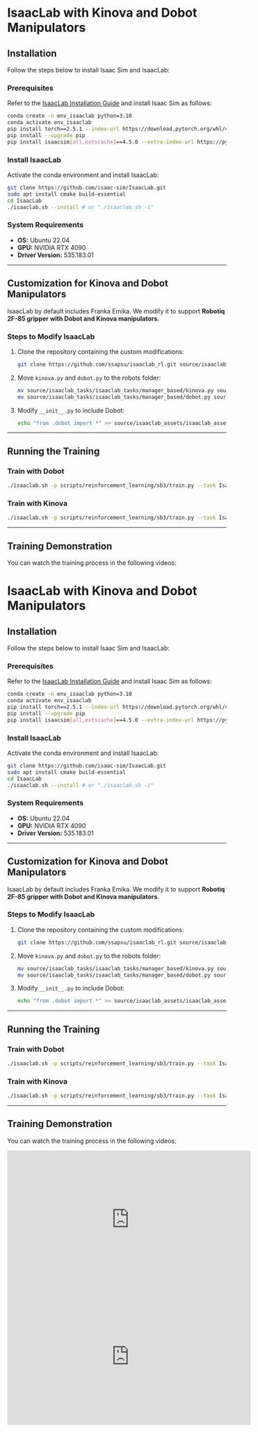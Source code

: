 # IsaacLab with Kinova and Dobot Manipulators

## Installation

Follow the steps below to install Isaac Sim and IsaacLab:

### Prerequisites
Refer to the [IsaacLab Installation Guide](https://isaac-sim.github.io/IsaacLab/main/source/setup/installation/pip_installation.html) and install Isaac Sim as follows:

```sh
conda create -n env_isaaclab python=3.10
conda activate env_isaaclab
pip install torch==2.5.1 --index-url https://download.pytorch.org/whl/cu121
pip install --upgrade pip
pip install isaacsim[all,extscache]==4.5.0 --extra-index-url https://pypi.nvidia.com
```

### Install IsaacLab
Activate the conda environment and install IsaacLab:

```sh
git clone https://github.com/isaac-sim/IsaacLab.git
sudo apt install cmake build-essential
cd IsaacLab
./isaaclab.sh --install # or "./isaaclab.sh -i"
```

### System Requirements
- **OS:** Ubuntu 22.04
- **GPU:** NVIDIA RTX 4090
- **Driver Version:** 535.183.01

---

## Customization for Kinova and Dobot Manipulators
IsaacLab by default includes Franka Emika. We modify it to support **Robotiq 2F-85 gripper with Dobot and Kinova manipulators**.

### Steps to Modify IsaacLab

1. Clone the repository containing the custom modifications:
   ```sh
   git clone https://github.com/ssapsu/isaaclab_rl.git source/isaaclab_tasks/isaaclab_tasks/manager_based
   ```
2. Move `kinova.py` and `dobot.py` to the robots folder:
   ```sh
   mv source/isaaclab_tasks/isaaclab_tasks/manager_based/kinova.py source/isaaclab_assets/isaaclab_assets/robots/
   mv source/isaaclab_tasks/isaaclab_tasks/manager_based/dobot.py source/isaaclab_assets/isaaclab_assets/robots/
   ```
3. Modify `__init__.py` to include Dobot:
   ```sh
   echo "from .dobot import *" >> source/isaaclab_assets/isaaclab_assets/robots/__init__.py
   ```

---

## Running the Training

### Train with Dobot
```sh
./isaaclab.sh -p scripts/reinforcement_learning/sb3/train.py --task Isaac-Lift-Cube-Dobot-v0 --num_envs 512
```

### Train with Kinova
```sh
./isaaclab.sh -p scripts/reinforcement_learning/sb3/train.py --task Isaac-Lift-Cube-Kinova-v0 --num_envs 512
```

---

## Training Demonstration
You can watch the training process in the following videos:

# IsaacLab with Kinova and Dobot Manipulators

## Installation

Follow the steps below to install Isaac Sim and IsaacLab:

### Prerequisites
Refer to the [IsaacLab Installation Guide](https://isaac-sim.github.io/IsaacLab/main/source/setup/installation/pip_installation.html) and install Isaac Sim as follows:

```sh
conda create -n env_isaaclab python=3.10
conda activate env_isaaclab
pip install torch==2.5.1 --index-url https://download.pytorch.org/whl/cu121
pip install --upgrade pip
pip install isaacsim[all,extscache]==4.5.0 --extra-index-url https://pypi.nvidia.com
```

### Install IsaacLab
Activate the conda environment and install IsaacLab:

```sh
git clone https://github.com/isaac-sim/IsaacLab.git
sudo apt install cmake build-essential
cd IsaacLab
./isaaclab.sh --install # or "./isaaclab.sh -i"
```

### System Requirements
- **OS:** Ubuntu 22.04
- **GPU:** NVIDIA RTX 4090
- **Driver Version:** 535.183.01

---

## Customization for Kinova and Dobot Manipulators
IsaacLab by default includes Franka Emika. We modify it to support **Robotiq 2F-85 gripper with Dobot and Kinova manipulators**.

### Steps to Modify IsaacLab

1. Clone the repository containing the custom modifications:
   ```sh
   git clone https://github.com/ssapsu/isaaclab_rl.git source/isaaclab_tasks/isaaclab_tasks/manager_based
   ```
2. Move `kinova.py` and `dobot.py` to the robots folder:
   ```sh
   mv source/isaaclab_tasks/isaaclab_tasks/manager_based/kinova.py source/isaaclab_assets/isaaclab_assets/robots/
   mv source/isaaclab_tasks/isaaclab_tasks/manager_based/dobot.py source/isaaclab_assets/isaaclab_assets/robots/
   ```
3. Modify `__init__.py` to include Dobot:
   ```sh
   echo "from .dobot import *" >> source/isaaclab_assets/isaaclab_assets/robots/__init__.py
   ```

---

## Running the Training

### Train with Dobot
```sh
./isaaclab.sh -p scripts/reinforcement_learning/sb3/train.py --task Isaac-Lift-Cube-Dobot-v0 --num_envs 512
```

### Train with Kinova
```sh
./isaaclab.sh -p scripts/reinforcement_learning/sb3/train.py --task Isaac-Lift-Cube-Kinova-v0 --num_envs 512
```

---

## Training Demonstration
You can watch the training process in the following videos:

<iframe width="560" height="315" src="https://www.youtube.com/embed/IZ1218bCFwY" frameborder="0" allowfullscreen></iframe>

<iframe width="560" height="315" src="https://www.youtube.com/embed/jzSWpFRQUzo" frameborder="0" allowfullscreen></iframe>

